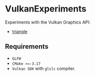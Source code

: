 # VulkanExperiments

Experiments with the Vulkan Graphics API:
- [triangle](experiments/triangle)

## Requirements

- `GLFW`
- `CMake >=-3.17`
- `Vulkan SDK` with `glslc` compiler.
